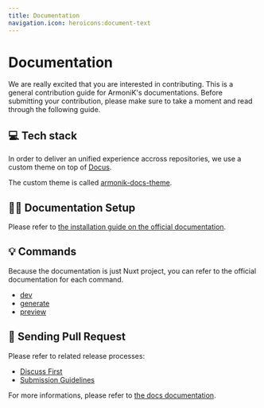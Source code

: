 ```yaml
---
title: Documentation
navigation.icon: heroicons:document-text
---
```


# Documentation

We are really excited that you are interested in contributing. This is a general contribution guide for ArmoniK's documentations. Before submitting your contribution, please make sure to take a moment and read through the following guide.

## 💻 Tech stack

In order to deliver an unified experience accross repositories, we use a custom theme on top of [Docus](https://docus.dev).

The custom theme is called [armonik-docs-theme](https://github.com/aneoconsulting/armonik-docs-theme).

## 🧑‍💻 Documentation Setup

Please refer to [the installation guide on the official documentation](https://aneoconsulting.github.io/armonik-docs-theme/guide/installation).

## 💡 Commands

Because the documentation is just Nuxt project, you can refer to the official documentation for each command.

- [dev](https://nuxt.com/docs/api/commands/dev)
- [generate](https://nuxt.com/docs/api/commands/generate)
- [preview](https://nuxt.com/docs/api/commands/preview)

## 🙌 Sending Pull Request

Please refer to related release processes:

- [Discuss First](../2.working-processes/1.discuss-first.md)
- [Submission Guidelines](../2.working-processes/2.submission-guidelines.md)

For more informations, please refer to [the docs documentation](https://aneoconsulting.github.io/armonik-docs-theme/).
